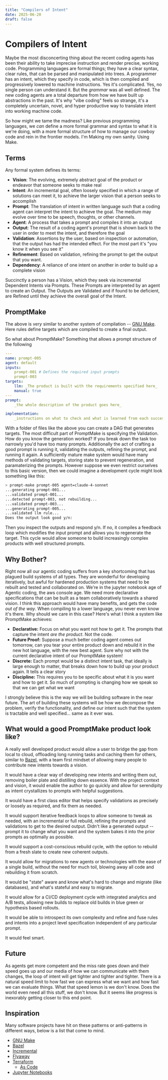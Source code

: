 ```yaml
---
title: "Compilers of Intent"
date: 2025-06-20
draft: false
---
```



# Compilers of Intent

Maybe the most disconcerting thing about the recent coding agents has been their ability to take imprecise instruction and render precise, working code. Programming languages are formal things; they have a clear syntax, clear rules, that can be parsed and manipulated into trees. A programmer has an intent, which they specify in code, which is then compiled and progressively lowered to machine instructions. Yes it's complicated. Yes, no single person can understand it. But the _grammar_ was all well defined. The new coding agents are a total departure from how we have built up abstractions in the past. It's why "vibe coding" feels so strange, it's a completely uncertain, novel, and hyper productive way to translate intent into working machine code. 

So how might we tame the madness? Like previous programming languages, we _can_ define a more formal grammar and syntax to what it is we're doing, with a more formal structure of how to manage our cowboy code and rein in the frontier models. I'm Making my own sanity. Using Make. 


## Terms

Any formal system defines its terms:
  
  
- **Vision**: The evolving, extremely abstract goal of the product or endeavor that someone seeks to make real
- **Intent**: An incremental goal, often loosely specified in which a range of solutions can meet it, to achieve the larger vision that a person seeks to accomplish
- **Prompt**: The translation of intent in written language such that a coding agent can interpret the intent to achieve the goal. The medium may evolve over time to be speech, thoughts, or other channels. 
- **Agent**: A process that takes a prompt and compiles it into an output
- **Output**: The result of a coding agent's prompt that is shown back to the user in order to meet the intent, and therefore the goal
- **Validation**: Assertions by the user, based on inspection or automation, that the output has had the intended effect. For the most part it's "you know it when you see it"
- **Refinement**: Based on validation, refining the prompt to get the output that you want. 
- **Dependency**: A reliance of one intent on another in order to build up a complete vision


Succinctly a person has a Vision, which they seek via incremental Dependent Intents via Prompts. These Prompts are interpreted by an agent to create an Output. The Outputs are Validated and if found to be deficient, are Refined until they achieve the overall goal of the Intent. 



## PromptMake 

The above is _very_ similar to another system of compilation -- [GNU Make](https://www.gnu.org/software/make/). Here rules define targets which are compiled to create a final output. 

So what about PromptMake? Something that allows a prompt structure of the following


```yaml
---
name: prompt-005
agent: default
inputs: 
    prompt-001 # Defines the required input prompts
    prompt-003
targets:
    llm: _The product is built with the requirements specified here_
    manual: true
---
prompt:
    _the whole description of the product goes here_

implementation:
    _instructions on what to check and what is learned from each successive run are stored here_
```

With a folder of files like the above you can create a DAG that generates targets. The most difficult part of PromptMake is specifying the Validation. How do you know the generation worked? If you break down the task too narrowly you'd have too many prompts. Additionally the act of crafting a good prompt is running it, validating the outputs, refining the prompt, and running it again. A sufficiently mature make system would have many methods of validating targets, storing state to prevent regeneration, and paramaterizing the prompts. However suppose we even restrict ourselves to this basic version, then we could imagine a development cycle might look something like this:

```bash
> prompt-make prompt-005 agent=claude-4-sonnet
...generating prompt-001...
...validated prompt-001...
...detected prompt-003, not rebuilding...
...validated prompt-003...
...generating prompt-005...
...validated llm rule...
Does the output look good y/n:
```

Then you inspect the outputs and respond y/n. If no, it compiles a feedback loop which modifies the input prompt and allows you to regenerate the target. This cycle would allow someone to build increasingly complex products with well structured prompts. 

## Why Bother?

Right now all our agentic coding suffers from a key shortcoming that has plagued build systems of all types. They are wonderful for developing iteratively, but awful for hardened production systems that need to be rebuilt and tested and collaborated on. We're in the jupyter notebook age of Agentic coding, the aws console age. We need more declarative specifications that can be built as a team collaboratively towards a shared vision. I think this approach would have many benefits, and gets the code _out of the way_. When compiling to a lower language, you never even know it's there. Why should we care in this case? Here's what I think a system like PromptMake achieves:

- **Declarative:** Focus on what you want not how to get it. The prompts that capture the intent _are the product_. Not the code. 
- **Future Proof:** Suppose a much better coding agent comes out tomorrow, can you tear your entire product down and rebuild it in the new hot language, with the new best agent. Sure why not with the current declarative intent of our PromptMake system!
- **Discrete:** Each prompt would be a distinct intent task, that ideally is large enough to matter, that breaks down how to build up your product again. It tells a clear story
- **Discipline:** This requires you to be specific about what it is you want and how to get it. So much of prompting is changing how we speak so that we can get what we want


I strongly believe this is the way we will be building software in the near future. The art of building these systems will be how we decompose the problem, verify the functionality, and define our intent such that the system is tractable and well specified... same as it ever was. 

## What would a good PromptMake product look like?

A really well developed product would allow a user to bridge the gap from local to cloud, offloading long running tasks and caching them for others, similar to [Bazel](https://bazel.build/remote/caching), with a team first mindset of allowing many people to contribute new intents towards a vision. 

It would have a clear way of developing new intents and writing them out, removing boiler plate and distilling down essence. With the project context and vision, it would enable the author to go quickly and allow for serendipity as intent crystallizes to prompts with helpful suggestions.

It would have a first class editor that helps specify validations as precisely or loosely as required, and fix them as needed. 

It would support iterative feedback loops to allow someone to tweak as needed, with an incremental or full rebuild, refining the prompts and validations to get to the desired output. Didn't like a generated output -- prompt it to change what you want and the system bakes it into the prior prompts as optimally as possible.

It would support a cost-conscious rebuild cycle, with the option to rebuild from a fresh slate to create new coherent outputs. 

It would allow for migrations to new agents or technologies with the ease of a single build, without the need for much toil, blowing away all code and rebuilding it from scratch. 

It would be "state" aware and know what's hard to change and migrate (like databases), and what's stateful and easy to migrate. 

It would allow for a CI/CD deployment cycle with integrated analytics and A/B tests, allowing new builds to replace old builds in blue green or hypothesis based rollouts. 

It would be able to introspect its own complexity and refine and fuse rules and intents into a project level specification independent of any particular prompt. 

It would feel smart. 

## Future

As agents get more competent and the miss rate goes down and their speed goes up and our media of how we can communicate with them changes, the loop of intent will get tighter and tighter and tighter. There is a natural speed limit to how fast we can express what we want and how fast we can evaluate things. What that speed lemon is we don't know. Does the world even need all this stuff, we don't know. But it seems like progress is inexorably getting closer to this end point. 

## Inspiration

Many software projects have hit on these patterns or anti-patterns in different ways, below is a list that come to mind. 

- [GNU Make](https://www.gnu.org/software/make/)
- [Bazel](https://bazel.build/remote/caching)
- [Incremental](https://github.com/janestreet/incremental)
- [Flyaway](https://github.com/flyway/flyway)
- [Terraform](https://developer.hashicorp.com/terraform)
   - [As Code](https://mitchellh.com/writing/as-code)
- [Jupyter Notebooks](https://jupyter.org/)
